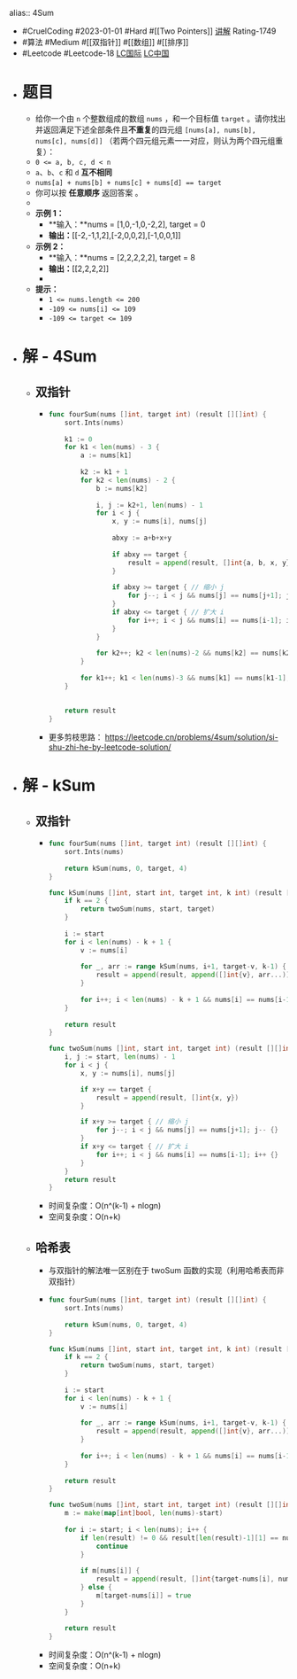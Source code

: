 alias:: 4Sum
- #CruelCoding #2023-01-01 #Hard #[[Two Pointers]] [讲解](https://youtu.be/stXRx71prEE) Rating-1749
- #算法 #Medium #[[双指针]] #[[数组]] #[[排序]]
- #Leetcode #Leetcode-18 [LC国际](https://leetcode.com/problems/4sum/) [LC中国](https://leetcode.cn/problems/4sum/)
- # 题目
	- 给你一个由 `n` 个整数组成的数组 `nums` ，和一个目标值 `target` 。请你找出并返回满足下述全部条件且**不重复**的四元组 `[nums[a], nums[b], nums[c], nums[d]]` （若两个四元组元素一一对应，则认为两个四元组重复）：
	- `0 <= a, b, c, d < n`
	- `a`、`b`、`c` 和 `d` **互不相同**
	- `nums[a] + nums[b] + nums[c] + nums[d] == target`
	- 你可以按 **任意顺序** 返回答案 。
	-
	- **示例 1：**
		- **输入：**nums = [1,0,-1,0,-2,2], target = 0
		- **输出：**[[-2,-1,1,2],[-2,0,0,2],[-1,0,0,1]]
	- **示例 2：**
		- **输入：**nums = [2,2,2,2,2], target = 8
		- **输出：**[[2,2,2,2]]
		-
	- **提示：**
		- `1 <= nums.length <= 200`
		- `-109 <= nums[i] <= 109`
		- `-109 <= target <= 109`
- # 解 - 4Sum
	- ## 双指针
		- ```go
		  func fourSum(nums []int, target int) (result [][]int) {
		      sort.Ints(nums)
		          
		      k1 := 0
		      for k1 < len(nums) - 3 {
		          a := nums[k1]
		          
		          k2 := k1 + 1
		          for k2 < len(nums) - 2 {
		              b := nums[k2]
		              
		              i, j := k2+1, len(nums) - 1
		              for i < j {
		                  x, y := nums[i], nums[j]
		                  
		                  abxy := a+b+x+y
		                  
		                  if abxy == target {
		                      result = append(result, []int{a, b, x, y})
		                  }
		                  
		                  if abxy >= target { // 缩小 j
		                      for j--; i < j && nums[j] == nums[j+1]; j-- {}
		                  }
		                  if abxy <= target { // 扩大 i
		                      for i++; i < j && nums[i] == nums[i-1]; i++ {}
		                  }
		              }
		              
		              for k2++; k2 < len(nums)-2 && nums[k2] == nums[k2-1]; k2++ {}
		          }
		          
		          for k1++; k1 < len(nums)-3 && nums[k1] == nums[k1-1]; k1++ {}
		      }
		      
		      
		      return result
		  }
		  ```
		- 更多剪枝思路： https://leetcode.cn/problems/4sum/solution/si-shu-zhi-he-by-leetcode-solution/
- # 解 - kSum
	- ## 双指针
		- ```go
		  func fourSum(nums []int, target int) (result [][]int) {
		      sort.Ints(nums)
		          
		      return kSum(nums, 0, target, 4)
		  }
		  
		  func kSum(nums []int, start int, target int, k int) (result [][]int) {
		      if k == 2 {
		          return twoSum(nums, start, target)
		      }
		      
		      i := start
		      for i < len(nums) - k + 1 {
		          v := nums[i]
		          
		          for _, arr := range kSum(nums, i+1, target-v, k-1) {
		              result = append(result, append([]int{v}, arr...))
		          }
		          
		          for i++; i < len(nums) - k + 1 && nums[i] == nums[i-1]; i++ {}
		      }
		      
		      return result
		  }
		  
		  func twoSum(nums []int, start int, target int) (result [][]int) {
		      i, j := start, len(nums) - 1
		      for i < j {
		          x, y := nums[i], nums[j]
		  
		          if x+y == target {
		              result = append(result, []int{x, y})
		          }
		  
		          if x+y >= target { // 缩小 j
		              for j--; i < j && nums[j] == nums[j+1]; j-- {}
		          }
		          if x+y <= target { // 扩大 i
		              for i++; i < j && nums[i] == nums[i-1]; i++ {}
		          }
		      }
		      return result
		  }
		  ```
		- 时间复杂度：O(n^(k-1) + nlogn)
		- 空间复杂度：O(n+k)
	- ## 哈希表
		- 与双指针的解法唯一区别在于 twoSum 函数的实现（利用哈希表而非双指针）
		- ```go
		  func fourSum(nums []int, target int) (result [][]int) {
		      sort.Ints(nums)
		          
		      return kSum(nums, 0, target, 4)
		  }
		  
		  func kSum(nums []int, start int, target int, k int) (result [][]int) {
		      if k == 2 {
		          return twoSum(nums, start, target)
		      }
		      
		      i := start
		      for i < len(nums) - k + 1 {
		          v := nums[i]
		          
		          for _, arr := range kSum(nums, i+1, target-v, k-1) {
		              result = append(result, append([]int{v}, arr...))
		          }
		          
		          for i++; i < len(nums) - k + 1 && nums[i] == nums[i-1]; i++ {}
		      }
		      
		      return result
		  }
		  
		  func twoSum(nums []int, start int, target int) (result [][]int) {
		      m := make(map[int]bool, len(nums)-start)
		      
		      for i := start; i < len(nums); i++ {
		          if len(result) != 0 && result[len(result)-1][1] == nums[i] {
		              continue
		          }
		          
		          if m[nums[i]] {
		              result = append(result, []int{target-nums[i], nums[i]})
		          } else {
		              m[target-nums[i]] = true
		          }
		      }
		      
		      return result
		  }
		  ```
		- 时间复杂度：O(n^(k-1) + nlogn)
		- 空间复杂度：O(n+k)